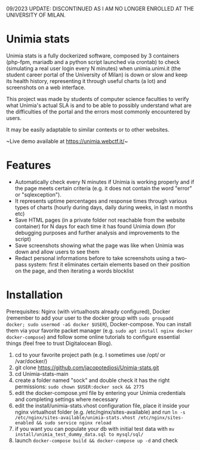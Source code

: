 09/2023 UPDATE: DISCONTINUED AS I AM NO LONGER ENROLLED AT THE UNIVERSITY OF MILAN.

# Unimia stats
Unimia stats is a fully dockerized software, composed by 3 containers (php-fpm, mariadb and a python script launched via crontab) to check (simulating a real user login every N minutes) when unimia.unimi.it (the student career portal of the University of Milan) is down or slow and keep its health history, representing it through useful charts (a lot) and screenshots on a web interface.

This project was made by students of computer science faculties to verify what Unimia's actual SLA is and to be able to possibly understand what are the difficulties of the portal and the errors most commonly encountered by users.

It may be easily adaptable to similar contexts or to other websites.

~Live demo available at https://unimia.webctf.it/~

# Features
- Automatically check every N minutes if Unimia is working properly and if the page meets certain criteria (e.g. it does not contain the word "error" or "sqlexception").
- It represents uptime percentages and response times through various types of charts (hourly during days, daily during weeks, in last n months etc)
- Save HTML pages (in a private folder not reachable from the website container) for N days for each time it has found Unimia down (for debugging purposes and further analysis and improvements to the script)
- Save screenshots showing what the page was like when Unimia was down and allow users to see them
- Redact personal informations before to take screenshots using a two-pass system: first it eliminates certain elements based on their position on the page, and then iterating a words blocklist

# Installation
Prerequisites: Nginx (with virtualhosts already configured), Docker (remember to add your user to the docker group with `sudo groupadd docker; sudo usermod -aG docker $USER`), Docker-compose.
You can install them via your favorite packet manager (e.g. `sudo apt install nginx docker docker-compose`) and follow some online tutorials to configure essential things (feel free to trust Digitalocean Blog).

1. cd to your favorite project path (e.g. I sometimes use /opt/ or /var/docker/)
2. git clone https://github.com/jacopotediosi/Unimia-stats.git
3. cd Unimia-stats-main
4. create a folder named "sock" and double check it has the right permissions: `sudo chown $USER:docker sock && 2775`
5. edit the docker-compose.yml file by entering your Unimia credentials and completing settings where necessary
6. edit the install/unimia-stats.vhost configuration file, place it inside your nginx virtualhost folder (e.g. /etc/nginx/sites-available) and run `ln -s /etc/nginx/sites-available/unimia-stats.vhost /etc/nginx/sites-enabled && sudo service nginx reload`
7. if you want you can populate your db with initial test data with `mv install/unimia_test_dummy_data.sql to mysql/sql/`
8. launch `docker-compose build && docker-compose up -d` and check 
